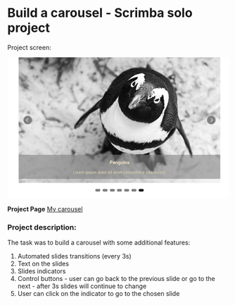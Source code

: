 # Build a carousel - Scrimba solo project

Project screen:

![project image](project-image.jpg)

**Project Page**
[My carousel](https://lively-parfait-3fc373.netlify.app)

### Project description:

The task was to build a carousel with some additional features:
1. Automated slides transitions (every 3s)
2. Text on the slides
3. Slides indicators
4. Control buttons - user can go back to the previous slide or go to the next - after 3s slides will continue to change
5. User can click on the indicator to go to the chosen slide
